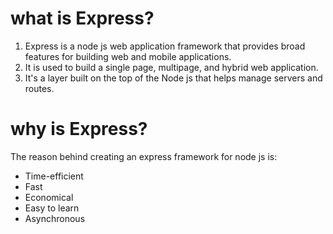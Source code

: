 <h1>what is Express?</h1>
<ol>
<li>Express is a node js web application framework that provides broad features for building web and mobile applications.</li>
<li>It is used to build a single page, multipage, and hybrid web application.</li>
<li>It's a layer built on the top of the Node js that helps manage servers and routes.</li>
</ol>
<h1>why is Express?</h1>
<p>The reason behind creating an express framework for node js is:</p>
<ul>
<li>Time-efficient</li>
<li>Fast </li>
<li>Economical</li>
<li>Easy to learn</li>
<li>Asynchronous</li>
</ul>
